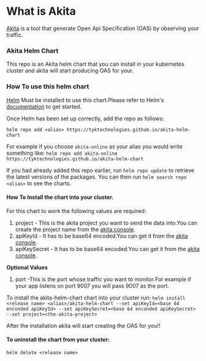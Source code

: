 # What is Akita

[Akita](https://www.akitasoftware.com/) is a tool that generate Open Api Specification (OAS) by observing your traffic.

### Akita Helm Chart

This repo is an Akita helm chart that you can install in your kubernetes cluster and akita will start producing OAS for your.

### How To use this helm chart

[Helm](https://helm.sh) Must be installed to use this chart.Please refer to
Helm's [documentation](https://helm.sh/docs) to get started.

Once Helm has been set up correctly, add the repo as follows:

`helm repo add <alias> https://tyktechnologies.github.io/akita-helm-chart`

For example if you choose `akita-online` as your alias you would write something like:
`helm repo add akita-online https://tyktechnologies.github.io/akita-helm-chart`

If you had already added this repo earlier, run `helm repo update` to retrieve
the latest versions of the packages.  You can then run `helm search repo
<alias>` to see the charts.

#### How To Install the chart into your cluster.
For this chart to work the following values are required:
1. project - This is the akita project you want to send the data into.You can create the project name from the [akita console](https://app.akita.software/).
2. apiKeyId - It has to be base64 encoded.You can get it from the [akita console](https://app.akita.software/).
3. apiKeySecret - It has to be base64 encoded.You can get it from the [akita console](https://app.akita.software/).

**Optional Values**
1. port -This is the port whose traffic you want to monitor.For example if your app listens on port 9007 you will pass 9007 as the port.

To install the akita-helm-chart chart into your cluster run:
`helm install <release name> <alias>/akita-helm-chart --set apiKeyId=<base 64 enconded apiKeyId> --set apiKeySecret=<base 64 enconded apiKeySecret> --set project=<the-akita-project>`

After the installation akita will start creating the OAS for you!!

#### To uninstall the chart from your cluster:
`helm delete <release name>`